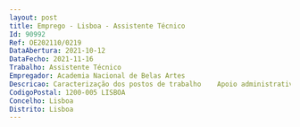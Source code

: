```yaml
--- 
layout: post
title: Emprego - Lisboa - Assistente Técnico
Id: 90992
Ref: OE202110/0219
DataAbertura: 2021-10-12
DataFecho: 2021-11-16
Trabalho: Assistente Técnico
Empregador: Academia Nacional de Belas Artes
Descricao: Caracterização dos postos de trabalho    Apoio administrativo a toda a equipa da ANBA no decurso da realização de projetos, processos e procedimentos   Apoio administrativo nas áreas de atividades respeitantes ao espólio arquivístico e da biblioteca, bem como no estudo e edição de documentos   Apoio administrativo à receção do público   Desenvolvimento de outras tarefas de cariz administrativo, nomeadamente, organização e tratamento de documentação   Colaborar em ações de divulgação e apoio à organização de eventos   Outros serviços de apoio administrativo.
CodigoPostal: 1200-005 LISBOA
Concelho: Lisboa
Distrito: Lisboa
--- 
```

